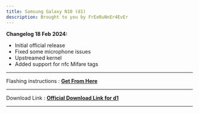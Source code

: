 ```yaml
---
title: Samsung Galaxy N10 (d1) 
description: Brought to you by FrEeRuNnEr4EvEr
---
```


<b>Changelog 18 Feb 2024:</b>
- Initial official release
- Fixed some microphone issues
- Upstreamed kernel
- Added support for nfc Mifare tags

----
Flashing instructions : [**Get From Here**](d1_inst.md)

----
Download Link : [**Official Download Link for d1**](https://sourceforge.net/projects/projectmatrixx/files/Android-14/d1/)

----
